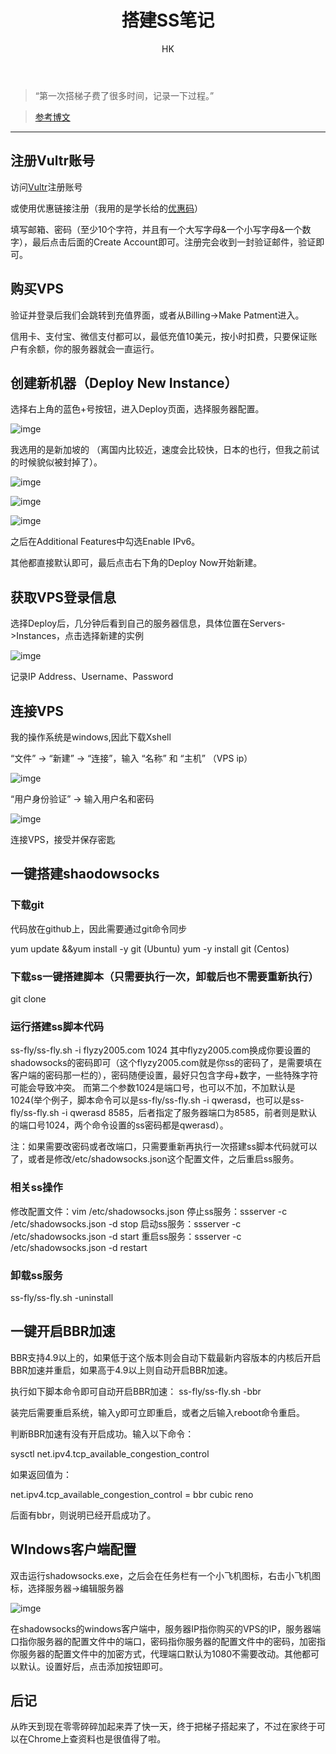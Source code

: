 ﻿---
layout:     post
title:      "搭建SS笔记"
subtitle:   ""
author:     "HK"
header-img: "https://github.com/Hkaren78/Hkaren78.github.io/blob/master/img/post-blog-2019-1-20.jpg"
catalog: true
tags:
    - 入门
---

> “第一次搭梯子费了很多时间，记录一下过程。”

> [参考博文](https://blog.csdn.net/qq_35545808/article/details/84026275)

---

## 注册Vultr账号

访问[Vultr](https://www.vultr.com)注册账号

或使用优惠链接注册（我用的是学长给的[优惠码](https://www.vultr.com/?ref=7142461)）

填写邮箱、密码（至少10个字符，并且有一个大写字母&一个小写字母&一个数字），最后点击后面的Create Account即可。注册完会收到一封验证邮件，验证即可。

## 购买VPS

验证并登录后我们会跳转到充值界面，或者从Billing->Make Patment进入。

信用卡、支付宝、微信支付都可以，最低充值10美元，按小时扣费，只要保证账户有余额，你的服务器就会一直运行。

## 创建新机器（Deploy New Instance）

选择右上角的蓝色+号按钮，进入Deploy页面，选择服务器配置。

![imge](https://github.com/Hkaren78/Hkaren78.github.io/blob/master/img/in-post/buildSS/2019012001.png)

我选用的是新加坡的
（离国内比较近，速度会比较快，日本的也行，但我之前试的时候貌似被封掉了）。

![imge](https://github.com/Hkaren78/Hkaren78.github.io/blob/master/img/in-post/buildSS/2019012002.png)

![imge](https://github.com/Hkaren78/Hkaren78.github.io/blob/master/img/in-post/buildSS/2019012003.png)

![imge](https://github.com/Hkaren78/Hkaren78.github.io/blob/master/img/in-post/buildSS/2019012004.png)

之后在Additional Features中勾选Enable IPv6。

其他都直接默认即可，最后点击右下角的Deploy Now开始新建。

## 获取VPS登录信息
选择Deploy后，几分钟后看到自己的服务器信息，具体位置在Servers->Instances，点击选择新建的实例

![imge](https://github.com/Hkaren78/Hkaren78.github.io/blob/master/img/in-post/buildSS/2019012005.png)

记录IP Address、Username、Password

## 连接VPS
我的操作系统是windows,因此下载Xshell

“文件” -> “新建” -> “连接”，输入 “名称” 和 “主机” （VPS ip）

![imge](https://github.com/Hkaren78/Hkaren78.github.io/blob/master/img/in-post/buildSS/2019012006.png)

“用户身份验证” -> 输入用户名和密码

![imge](https://github.com/Hkaren78/Hkaren78.github.io/blob/master/img/in-post/buildSS/2019012007.png)

连接VPS，接受并保存密匙

## 一键搭建shaodowsocks
### 下载git

代码放在github上，因此需要通过git命令同步

yum update &&yum install -y git  (Ubuntu)
yum -y install git  (Centos)

### 下载ss一键搭建脚本（只需要执行一次，卸载后也不需要重新执行）

git clone

### 运行搭建ss脚本代码

ss-fly/ss-fly.sh -i flyzy2005.com 1024
其中flyzy2005.com换成你要设置的shadowsocks的密码即可（这个flyzy2005.com就是你ss的密码了，是需要填在客户端的密码那一栏的），密码随便设置，最好只包含字母+数字，一些特殊字符可能会导致冲突。
而第二个参数1024是端口号，也可以不加，不加默认是1024(举个例子，脚本命令可以是ss-fly/ss-fly.sh -i qwerasd，也可以是ss-fly/ss-fly.sh -i qwerasd 8585，后者指定了服务器端口为8585，前者则是默认的端口号1024，两个命令设置的ss密码都是qwerasd）。

注：如果需要改密码或者改端口，只需要重新再执行一次搭建ss脚本代码就可以了，或者是修改/etc/shadowsocks.json这个配置文件，之后重启ss服务。

### 相关ss操作

修改配置文件：vim /etc/shadowsocks.json
停止ss服务：ssserver -c /etc/shadowsocks.json -d stop
启动ss服务：ssserver -c /etc/shadowsocks.json -d start
重启ss服务：ssserver -c /etc/shadowsocks.json -d restart

### 卸载ss服务

ss-fly/ss-fly.sh -uninstall

## 一键开启BBR加速

BBR支持4.9以上的，如果低于这个版本则会自动下载最新内容版本的内核后开启BBR加速并重启，如果高于4.9以上则自动开启BBR加速。

执行如下脚本命令即可自动开启BBR加速：
ss-fly/ss-fly.sh -bbr

装完后需要重启系统，输入y即可立即重启，或者之后输入reboot命令重启。

判断BBR加速有没有开启成功。输入以下命令：

sysctl net.ipv4.tcp_available_congestion_control

如果返回值为：

net.ipv4.tcp_available_congestion_control = bbr cubic reno

后面有bbr，则说明已经开启成功了。

## WIndows客户端配置

双击运行shadowsocks.exe，之后会在任务栏有一个小飞机图标，右击小飞机图标，选择服务器->编辑服务器

![imge](https://github.com/Hkaren78/Hkaren78.github.io/blob/master/img/in-post/buildSS/2019012008.png)

在shadowsocks的windows客户端中，服务器IP指你购买的VPS的IP，服务器端口指你服务器的配置文件中的端口，密码指你服务器的配置文件中的密码，加密指你服务器的配置文件中的加密方式，代理端口默认为1080不需要改动。其他都可以默认。设置好后，点击添加按钮即可。

## 后记
从昨天到现在零零碎碎加起来弄了快一天，终于把梯子搭起来了，不过在家终于可以在Chrome上查资料也是很值得了啦。

